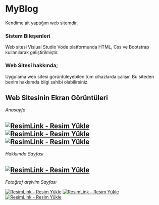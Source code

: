 # MyBlog
Kendime ait yaptığım web sitemdir.

### Sistem Bileşenleri

Web sitesi Visiual Studio Vode platformunda HTML, Css ve Bootstrap kullanılarak geliştirilmiştir.

### Web Sitesi hakkında;

Uygulama web sitesi görüntüleyebilen tüm cihazlarda çalışır. Bu siteden benim hakkımda bilgi sahibi olabilirsiniz.

## Web Sitesinin Ekran Görüntüleri

*Anasayfa*

<a href="https://resimlink.com/EtmfL50W" title="ResimLink - Resim Yükle"><img src="https://r.resimlink.com/EtmfL50W.png" title="ResimLink - Resim Yükle" alt="ResimLink - Resim Yükle"></a>
<a href="https://resimlink.com/8TkKCPMAe6z" title="ResimLink - Resim Yükle"><img src="https://r.resimlink.com/8TkKCPMAe6z.png" title="ResimLink - Resim Yükle" alt="ResimLink - Resim Yükle"></a>
<a href="https://resimlink.com/0iBfCegEmjG" title="ResimLink - Resim Yükle"><img src="https://r.resimlink.com/0iBfCegEmjG.png" title="ResimLink - Resim Yükle" alt="ResimLink - Resim Yükle"></a>
-------------------------------------------

*Hakkımda Sayfası*

<a href="https://resimlink.com/S5quYH1A" title="ResimLink - Resim Yükle"><img src="https://r.resimlink.com/S5quYH1A.png" title="ResimLink - Resim Yükle" alt="ResimLink - Resim Yükle"></a>
-------------------------------------------

*Fotoğraf arşivim Sayfası*

<a href="https://resimlink.com/JehA9OgPq" title="ResimLink - Resim Yükle"><img src="https://r.resimlink.com/JehA9OgPq.png" title="ResimLink - Resim Yükle" alt="ResimLink - Resim Yükle"></a>
<a href="https://resimlink.com/IcBw24bf5Pd" title="ResimLink - Resim Yükle"><img src="https://r.resimlink.com/IcBw24bf5Pd.png" title="ResimLink - Resim Yükle" alt="ResimLink - Resim Yükle"></a>
<a href="https://resimlink.com/DNqQb" title="ResimLink - Resim Yükle"><img src="https://r.resimlink.com/DNqQb.png" title="ResimLink - Resim Yükle" alt="ResimLink - Resim Yükle"></a>
